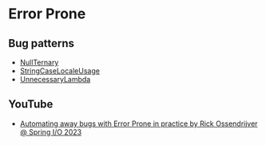 # Error Prone
## Bug patterns
* [NullTernary](https://errorprone.info/bugpattern/NullTernary)
* [StringCaseLocaleUsage](https://errorprone.info/bugpattern/StringCaseLocaleUsage)
* [UnnecessaryLambda](https://errorprone.info/bugpattern/UnnecessaryLambda)

## YouTube
* [Automating away bugs with Error Prone in practice by Rick Ossendrijver @ Spring I/O 2023](https://www.youtube.com/watch?v=-47WD-3wKBs)
